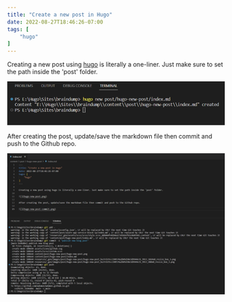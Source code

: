 ```yaml
---
title: "Create a new post in Hugo"
date: 2022-08-27T18:46:26-07:00
tags: [
    "hugo"
]
---
```


Creating a new post using [hugo](https://gohugo.io/) is literally a one-liner. Just make sure to set the path inside the 'post' folder.

![](hugo-new-post.png)

After creating the post, update/save the markdown file then commit and push to the Github repo.

![](hugo-new-post-commit.png)
